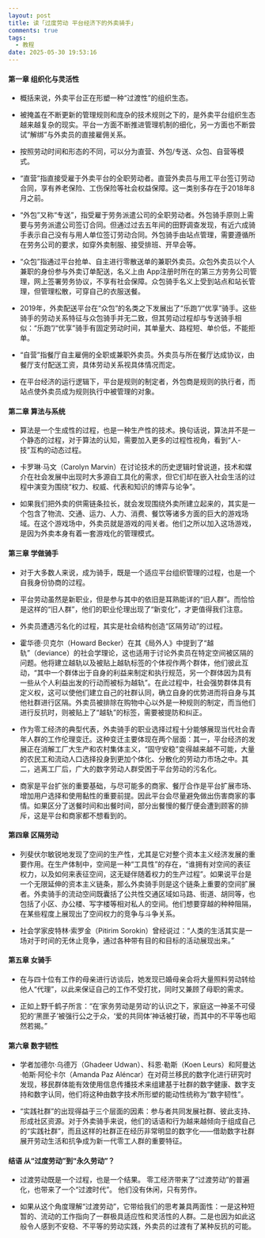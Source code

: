 ```yaml
---
layout: post
title: 读「过度劳动 平台经济下的外卖骑手」
comments: true
tags:
  - 教程
date: 2025-05-30 19:53:16
---
```

#### 第一章 组织化与灵活性
- 概括来说，外卖平台正在形塑一种“过渡性”的组织生态。

- 被掩盖在不断更新的管理规则和庞杂的技术规则之下的，是外卖平台组织生态越来越复杂的现实。平台一方面不断推进管理机制的细化，另一方面也不断尝试“解绑”与外卖员的直接雇佣关系。
<!--more-->

- 按照劳动时间和形态的不同，可以分为直营、外包/专送、众包、自营等模式。
- “直营”指直接受雇于外卖平台的全职劳动者。直营外卖员与用工平台签订劳动合同，享有养老保险、工伤保险等社会权益保障。这一类别多存在于2018年8月之前。
- “外包”又称“专送”，指受雇于劳务派遣公司的全职劳动者。外包骑手原则上需要与劳务派遣公司签订合同。但通过过去五年间的田野调查发现，有近六成骑手表示自己没有与用人单位签订劳动合同。外包骑手由站点管理，需要遵循所在劳务公司的要求，如穿外卖制服、接受排班、开早会等。
- “众包”指通过平台抢单、自主进行零散送单的兼职外卖员。众包外卖员以个人兼职的身份参与外卖订单配送，名义上由 App注册时所在的第三方劳务公司管理，网上签署劳务协议，不享有社会保障。众包骑手名义上受到站点和站长管理，但管理松散，可穿自己的衣服送餐。
- 2019年，外卖配送平台在“众包”的名类之下发展出了“乐跑”/“优享”骑手。这些骑手的劳动关系特征与众包骑手并无二致，但其劳动过程却与专送骑手相似：“乐跑”/“优享”骑手有固定劳动时间，其单量大、路程短、单价低，不能拒单。
- “自营”指餐厅自主雇佣的全职或兼职外卖员。外卖员与所在餐厅达成协议，由餐厅支付配送工资，具体劳动关系视具体情况而定。

- 在平台经济的运行逻辑下，平台是规则的制定者，外包商是规则的执行者，而站点使外卖员成为规则执行中被管理的对象。

#### 第二章 算法与系统
- 算法是一个生成性的过程，也是一种生产性的技术。换句话说，算法并不是一个静态的过程，对于算法的认知，需要加入更多的过程性视角，看到“人-技”互构的动态过程。

- 卡罗琳·马文（Carolyn Marvin）在讨论技术的历史逻辑时曾说道，技术和媒介在社会发展中出现时大多源自工具化的需求，但它们却在嵌入社会生活的过程中演变为围绕“权力、权威、代表和知识的博弈与论争”。

- 如果我们把外卖的供需链条拉长，就会发现围绕外卖所建立起来的，其实是一个包含了物流、交通、运力、人力、消费、餐饮等诸多方面的巨大的游戏场域。在这个游戏场中，外卖员就是游戏的闯关者。他们之所以加入这场游戏，是因为外卖本身有着一套游戏化的管理模式。

#### 第三章 学做骑手
- 对于大多数人来说，成为骑手，既是一个适应平台组织管理的过程，也是一个自我身份协商的过程。

- 平台劳动虽然是新职业，但是参与其中的依旧是耳熟能详的“旧人群”。而恰恰是这样的“旧人群”，他们的职业伦理出现了“新变化”，才更值得我们注意。

- 外卖员遭遇污名化的过程，其实是社会结构创造“区隔劳动”的过程。

- 霍华德·贝克尔（Howard Becker）在其《局外人》中提到了“越轨”（deviance）的社会学理论，这也适用于讨论外卖员在特定空间被区隔的问题。他将建立越轨以及被贴上越轨标签的个体视作两个群体，他们彼此互动，“其中一个群体出于自身的利益来制定和执行规范，另一个群体因为具有一些从个人利益出发的行动而被标为越轨”。在此过程中，社会强势群体具有定义权，这可以使他们建立自己的社群认同，确立自身的优势进而将自身与其他社群进行区隔。外卖员被排除在购物中心以外是一种规则的制定，而当他们进行反抗时，则被贴上了“越轨”的标签，需要被提防和纠正。

- 作为零工经济的典型代表，外卖骑手的职业选择过程十分能够展现当代社会青年人群的工作伦理变迁。这种变迁主要体现在两个层面：其一，平台经济的发展正在消解工厂大生产和农村集体主义，“固守安稳”变得越来越不可能，大量的农民工和流动人口选择投身到更加个体化、分散化的劳动力市场之中。其二，逃离工厂后，广大的数字劳动人群受困于平台劳动的污名化。

- 商家是平台扩张的重要基础，与尽可能多的商家、餐厅合作是平台扩展市场、增加用户选择和使用黏性的重要前提。因此平台会尽量避免做出伤害商家的事情。如果区分了送餐时间和出餐时间，部分出餐慢的餐厅便会遭到顾客的排斥，这是平台和商家都不想看到的。

#### 第四章 区隔劳动
- 列斐伏尔敏锐地发现了空间的生产性，尤其是它对整个资本主义经济发展的重要作用。在生产体制中，空间是一种“工具性”的存在，“谁拥有对空间的表征权力，以及如何来表征空间，这无疑伴随着权力的生产过程”。如果说平台是一个无限延伸的资本主义链条，那么外卖骑手则是这个链条上重要的空间扩展者。外卖骑手的流动空间既囊括了公共性交通区域如马路、街道、胡同等，也包括了小区、办公楼、写字楼等相对私人的空间。他们想要穿越的种种阻隔，在某些程度上展现出了空间权力的竞争与斗争关系。

- 社会学家皮特林·索罗金（Pitirim Sorokin）曾经说过：“人类的生活其实是一场对于时间的无休止竞争，通过各种带有目的和目标的活动展现出来。”

#### 第五章 女骑手
- 在与四十位有工作的母亲进行访谈后，她发现已婚母亲会将大量照料劳动转给他人“代理”，以此来保证自己的工作不受打扰，同时又兼顾了母职的需求。
  
- 正如上野千鹤子所言：“在‘家务劳动是劳动’的认识之下，家庭这一神圣不可侵犯的‘黑匣子’被强行公之于众，‘爱的共同体’神话被打破，而其中的不平等也昭然若揭。”

#### 第六章 数字韧性
- 学者加德尔·乌德万（Ghadeer Udwan）、科恩·勒斯（Koen Leurs）和阿曼达·帕斯·阿伦卡尔（Amanda Paz Aléncar）在对荷兰移民的数字化进行研究时发现，移民群体能有效使用信息传播技术来组建基于社群的数字健康、数字支持和数字认同，他们将这种由数字技术所形塑的能动性统称为“数字韧性”。

- “实践社群”的出现得益于三个层面的因素：参与者共同发展社群、彼此支持、形成社区资源。对于外卖骑手来说，他们的话语和行为越来越倾向于组成自己的“实践社群”，而且这样的社群正在经历非常明显的数字化——借助数字社群展开劳动生活和抗争成为新一代零工人群的重要特征。

#### 结语 从“过度劳动”到“永久劳动”？
- 过渡劳动既是一个过程，也是一个结果。
  零工经济带来了“过渡劳动”的普遍化，也带来了一个“过渡时代”。
  他们没有休闲，只有劳作。

- 如果从这个角度理解“过渡劳动”，它带给我们的思考兼具两面性：一是这种短暂的、流动的工作指向了一群极具适应性和灵活性的人群。二是也因为如此这般令人感到不安稳、不平等的劳动实践，外卖员的过渡有了某种反抗的可能。